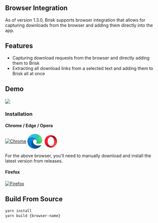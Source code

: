 ## Browser Integration
As of version 1.3.0, Brisk supports browser integration that allows for capturing downloads from the browser and adding them directly into the app.

## Features
- Capturing download requests from the browser and directly adding them to Brisk
- Extracting all download links from a selected text and adding them to Brisk all at once

## Demo
<img align="center" src="Brisk-Demo.gif">

### Installation
#### Chrome / Edge / Opera
[link-chrome]: https://github.com/AminBhst/brisk-browser-extension/releases/latest 'Version published on Chrome Web Store'

[<img src="https://raw.githubusercontent.com/alrra/browser-logos/90fdf03c/src/chrome/chrome.svg" width="48" alt="Chrome" valign="middle">][link-chrome] [<img src="https://raw.githubusercontent.com/alrra/browser-logos/90fdf03c/src/edge/edge.svg" width="48" alt="Edge" valign="middle">][link-chrome] [<img src="https://raw.githubusercontent.com/alrra/browser-logos/90fdf03c/src/opera/opera.svg" width="48" alt="Opera" valign="middle">][link-chrome]

<p>For the above browser, you'll need to manually download and install the latest version from releases.</p>

#### Firefox
[link-firefox]: https://addons.mozilla.org/en-US/firefox/addon/brisk/

[<img src="https://raw.githubusercontent.com/alrra/browser-logos/90fdf03c/src/firefox/firefox.svg" width="48" alt="Firefox" valign="middle">][link-firefox]

## Build From Source
```shell
yarn install
yarn build {browser-name}
```